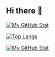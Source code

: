 ## Hi there 👋

<!--
**Jiraroth/Jiraroth** is a ✨ _special_ ✨ repository because its `README.md` (this file) appears on your GitHub profile.

Here are some ideas to get you started:

- 🔭 I’m currently working on ...
- 🌱 I’m currently learning ...
- 👯 I’m looking to collaborate on ...
- 🤔 I’m looking for help with ...
- 💬 Ask me about ...
- 📫 How to reach me: ...
- 😄 Pronouns: ...
- ⚡ Fun fact: ...
-->
[![My GitHub Stat](https://YOUR_INSTANCE_DOMAIN/api?username=Jiraroth&count_private=true&show_icons=true)](https://github.com/Jiraroth)

[![Top Langs](https://YOUR_INSTANCE_DOMAIN/api/top-langs?username=Jiraroth&layout=compact)](https://github.com/Jiraroth)

[![My GitHub Stat](https://YOUR_INSTANCE_DOMAIN/api?username=Jiraroth&layout=compact&show_icons=true&count_private=true)](https://github.com/Jiraroth)


